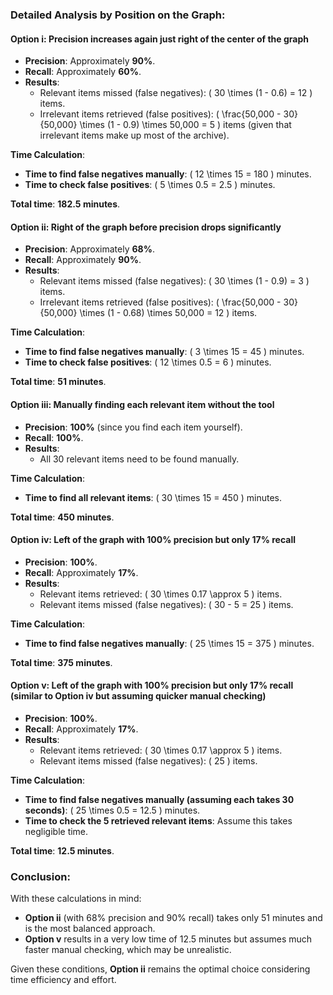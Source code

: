 ### Detailed Analysis by Position on the Graph:

#### **Option i: Precision increases again just right of the center of the graph**
- **Precision**: Approximately **90%**.
- **Recall**: Approximately **60%**.
- **Results**:
  - Relevant items missed (false negatives): \( 30 \times (1 - 0.6) = 12 \) items.
  - Irrelevant items retrieved (false positives): \( \frac{50,000 - 30}{50,000} \times (1 - 0.9) \times 50,000 = 5 \) items (given that irrelevant items make up most of the archive).

**Time Calculation**:
- **Time to find false negatives manually**: \( 12 \times 15 = 180 \) minutes.
- **Time to check false positives**: \( 5 \times 0.5 = 2.5 \) minutes.

**Total time**: **182.5 minutes**.

#### **Option ii: Right of the graph before precision drops significantly**
- **Precision**: Approximately **68%**.
- **Recall**: Approximately **90%**.
- **Results**:
  - Relevant items missed (false negatives): \( 30 \times (1 - 0.9) = 3 \) items.
  - Irrelevant items retrieved (false positives): \( \frac{50,000 - 30}{50,000} \times (1 - 0.68) \times 50,000 = 12 \) items.

**Time Calculation**:
- **Time to find false negatives manually**: \( 3 \times 15 = 45 \) minutes.
- **Time to check false positives**: \( 12 \times 0.5 = 6 \) minutes.

**Total time**: **51 minutes**.

#### **Option iii: Manually finding each relevant item without the tool**
- **Precision**: **100%** (since you find each item yourself).
- **Recall**: **100%**.
- **Results**:
  - All 30 relevant items need to be found manually.

**Time Calculation**:
- **Time to find all relevant items**: \( 30 \times 15 = 450 \) minutes.

**Total time**: **450 minutes**.

#### **Option iv: Left of the graph with 100% precision but only 17% recall**
- **Precision**: **100%**.
- **Recall**: Approximately **17%**.
- **Results**:
  - Relevant items retrieved: \( 30 \times 0.17 \approx 5 \) items.
  - Relevant items missed (false negatives): \( 30 - 5 = 25 \) items.

**Time Calculation**:
- **Time to find false negatives manually**: \( 25 \times 15 = 375 \) minutes.

**Total time**: **375 minutes**.

#### **Option v: Left of the graph with 100% precision but only 17% recall (similar to Option iv but assuming quicker manual checking)**
- **Precision**: **100%**.
- **Recall**: Approximately **17%**.
- **Results**:
  - Relevant items retrieved: \( 30 \times 0.17 \approx 5 \) items.
  - Relevant items missed (false negatives): \( 25 \) items.

**Time Calculation**:
- **Time to find false negatives manually (assuming each takes 30 seconds)**: \( 25 \times 0.5 = 12.5 \) minutes.
- **Time to check the 5 retrieved relevant items**: Assume this takes negligible time.

**Total time**: **12.5 minutes**.

### Conclusion:

With these calculations in mind:

- **Option ii** (with 68% precision and 90% recall) takes only 51 minutes and is the most balanced approach.
- **Option v** results in a very low time of 12.5 minutes but assumes much faster manual checking, which may be unrealistic.

Given these conditions, **Option ii** remains the optimal choice considering time efficiency and effort.
